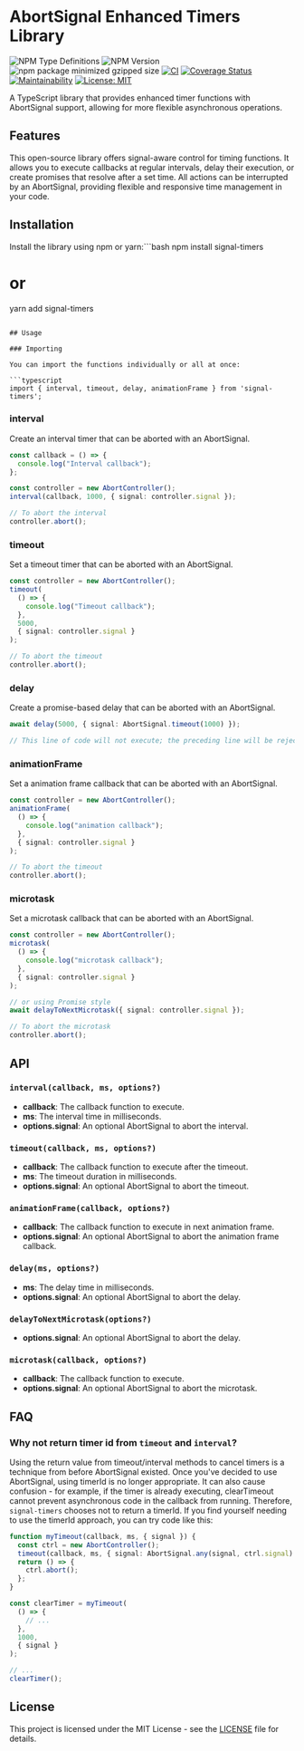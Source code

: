 # AbortSignal Enhanced Timers Library

![NPM Type Definitions](https://img.shields.io/npm/types/signal-timers)
![NPM Version](https://img.shields.io/npm/v/signal-timers)
![npm package minimized gzipped size](https://img.shields.io/bundlejs/size/signal-timers)
[![CI](https://github.com/e7h4n/signal-timers/actions/workflows/ci.yaml/badge.svg)](https://github.com/e7h4n/signal-timers/actions/workflows/ci.yaml)
[![Coverage Status](https://coveralls.io/repos/github/e7h4n/signal-timers/badge.svg?branch=main)](https://coveralls.io/github/e7h4n/signal-timers?branch=main)
[![Maintainability](https://api.codeclimate.com/v1/badges/a0b68839fea9c990a3eb/maintainability)](https://codeclimate.com/github/e7h4n/signal-timers/maintainability)
[![License: MIT](https://img.shields.io/badge/License-MIT-yellow.svg)](https://opensource.org/licenses/MIT)

A TypeScript library that provides enhanced timer functions with AbortSignal support, allowing for more flexible asynchronous operations.

## Features

This open-source library offers signal-aware control for timing functions. It allows you to execute callbacks at regular intervals, delay their execution, or create promises that resolve after a set time. All actions can be interrupted by an AbortSignal, providing flexible and responsive time management in your code.

## Installation

Install the library using npm or yarn:```bash
npm install signal-timers

# or

yarn add signal-timers

````

## Usage

### Importing

You can import the functions individually or all at once:

```typescript
import { interval, timeout, delay, animationFrame } from 'signal-timers';
````

### interval

Create an interval timer that can be aborted with an AbortSignal.

```typescript
const callback = () => {
  console.log("Interval callback");
};

const controller = new AbortController();
interval(callback, 1000, { signal: controller.signal });

// To abort the interval
controller.abort();
```

### timeout

Set a timeout timer that can be aborted with an AbortSignal.

```typescript
const controller = new AbortController();
timeout(
  () => {
    console.log("Timeout callback");
  },
  5000,
  { signal: controller.signal }
);

// To abort the timeout
controller.abort();
```

### delay

Create a promise-based delay that can be aborted with an AbortSignal.

```typescript
await delay(5000, { signal: AbortSignal.timeout(1000) });

// This line of code will not execute; the preceding line will be rejected after 1000ms, throwing an AbortError.
```

### animationFrame

Set a animation frame callback that can be aborted with an AbortSignal.

```typescript
const controller = new AbortController();
animationFrame(
  () => {
    console.log("animation callback");
  },
  { signal: controller.signal }
);

// To abort the timeout
controller.abort();
```

### microtask

Set a microtask callback that can be aborted with an AbortSignal.

```typescript
const controller = new AbortController();
microtask(
  () => {
    console.log("microtask callback");
  },
  { signal: controller.signal }
);

// or using Promise style
await delayToNextMicrotask({ signal: controller.signal });

// To abort the microtask
controller.abort();
```

## API

### `interval(callback, ms, options?)`

- **callback**: The callback function to execute.
- **ms**: The interval time in milliseconds.
- **options.signal**: An optional AbortSignal to abort the interval.

### `timeout(callback, ms, options?)`

- **callback**: The callback function to execute after the timeout.
- **ms**: The timeout duration in milliseconds.
- **options.signal**: An optional AbortSignal to abort the timeout.

### `animationFrame(callback, options?)`

- **callback**: The callback function to execute in next animation frame.
- **options.signal**: An optional AbortSignal to abort the animation frame callback.

### `delay(ms, options?)`

- **ms**: The delay time in milliseconds.
- **options.signal**: An optional AbortSignal to abort the delay.

### `delayToNextMicrotask(options?)`

- **options.signal**: An optional AbortSignal to abort the delay.

### `microtask(callback, options?)`

- **callback**: The callback function to execute.
- **options.signal**: An optional AbortSignal to abort the microtask.

## FAQ

### Why not return timer id from `timeout` and `interval`?

Using the return value from timeout/interval methods to cancel timers is a technique from before AbortSignal existed. Once you've decided to use AbortSignal, using timerId is no longer appropriate. It can also cause confusion - for example, if the timer is already executing, clearTimeout cannot prevent asynchronous code in the callback from running. Therefore, `signal-timers` chooses not to return a timerId. If you find yourself needing to use the timerId approach, you can try code like this:

```typescript
function myTimeout(callback, ms, { signal }) {
  const ctrl = new AbortController();
  timeout(callback, ms, { signal: AbortSignal.any(signal, ctrl.signal) });
  return () => {
    ctrl.abort();
  };
}

const clearTimer = myTimeout(
  () => {
    // ...
  },
  1000,
  { signal }
);

// ...
clearTimer();
```

## License

This project is licensed under the MIT License - see the [LICENSE](LICENSE) file for details.
